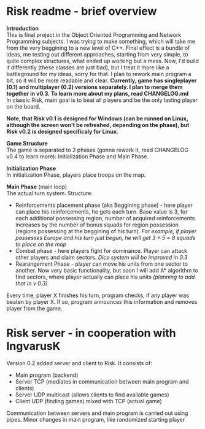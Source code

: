 # Risk readme - brief overview
**Introduction** <br />
This is final project in the Object Oriented Programming and Network Programming subjects. I was trying to make something, which will take me from the very beggining to a new level of C++. Final effect is a bundle of ideas, me testing out different approaches, starting from very simple, to quite complex structures, what ended up working but a mess. Now, I'd build it differently (these classes are just bad), but I treat it more like a battleground for my ideas, sorry for that. I plan to rework main program a bit, so it will be more readable and clear. **Currently, game has singleplayer (0.1) and multiplayer (0.2) versions separately. I plan to merge them together in v0.3. To learn more about my plans, read CHANGELOG.md**<br />
In classic Risk, main goal is to beat all players and be the only lasting player on the board. <br />

**Note, that Risk v0.1 is designed for Windows (can be runned on Linux, although the screen won't be refreshed, depending on the phase), but Risk v0.2  is designed specificaly for Linux.** <br />

**Game Structure** <br />
The game is separated to 2 phases (gonna rework it, read CHANGELOG v0.4 to learn more): Initialization Phase and Main Phase. 

**Initialization Phase** <br />
In initialization Phase, players place troops on the map.

**Main Phase** (main loop) <br />
The actual turn system. Structure: <br />
* Reinforcements placement phase (aka Beggining phase) - here player can place his reinforcements, he gets each turn. Base value is 3, for each additional possessing region, number of acquired reinforcements increases by the number of bonus squads for region possession (regions possessing at the beggining of his turn). *For example, if player possesses Europe and his turn just begun, he will get 3 + 5 = 8 squads to place on the map*
* Combat phase - here players fight for dominance. Player can attack other players and claim sectors. *Dice system will be improved in 0.3*
* Rearangement Phase - player can move his units from one sector to another. Now very basic functionality, but soon I will add A* algorithm to find sectors, where player actually can place his units *(planning to add that in v 0.3)*

Every time, player X finishes his turn, program checks, if any player was beaten by player X. If so, program announces this information and removes player from the game.

# Risk server - in cooperation with IngvarusK
Version 0.2 added server and client to Risk. It consists of:
* Main program (backend)
* Server TCP (mediates in communication between main program and clients)
* Server UDP multicast (allows clients to find available games)
* Client UDP (finding games) mixed with TCP (actual game)

Communication between servers and main program is carried out using pipes. Minor changes in main program, like randomized starting player
